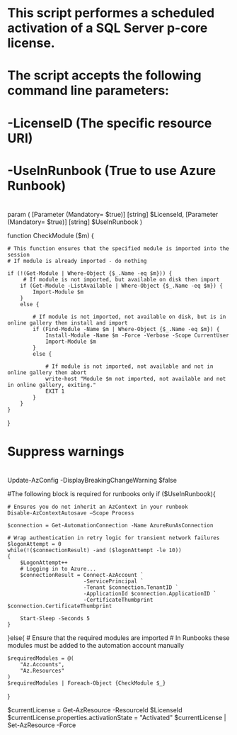 #
# This script performes a scheduled activation of a SQL Server p-core license.
#
# The script accepts the following command line parameters:
#
# -LicenseID            (The specific resource URI)
# -UseInRunbook         (True to use Azure Runbook)
#

param (
    [Parameter (Mandatory= $true)]
    [string] $LicenseId,
    [Parameter (Mandatory= $true)]
    [string] $UseInRunbook
)

function CheckModule ($m) {

    # This function ensures that the specified module is imported into the session
    # If module is already imported - do nothing

    if (!(Get-Module | Where-Object {$_.Name -eq $m})) {
         # If module is not imported, but available on disk then import
        if (Get-Module -ListAvailable | Where-Object {$_.Name -eq $m}) {
            Import-Module $m
        }
        else {

            # If module is not imported, not available on disk, but is in online gallery then install and import
            if (Find-Module -Name $m | Where-Object {$_.Name -eq $m}) {
                Install-Module -Name $m -Force -Verbose -Scope CurrentUser
                Import-Module $m
            }
            else {

                # If module is not imported, not available and not in online gallery then abort
                write-host "Module $m not imported, not available and not in online gallery, exiting."
                EXIT 1
            }
        }
    }
}

#
# Suppress warnings
#
Update-AzConfig -DisplayBreakingChangeWarning $false

#The following block is required for runbooks only
if ($UseInRunbook){

    # Ensures you do not inherit an AzContext in your runbook
    Disable-AzContextAutosave –Scope Process

    $connection = Get-AutomationConnection -Name AzureRunAsConnection

    # Wrap authentication in retry logic for transient network failures
    $logonAttempt = 0
    while(!($connectionResult) -and ($logonAttempt -le 10))
    {
        $LogonAttempt++
        # Logging in to Azure...
        $connectionResult = Connect-AzAccount `
                            -ServicePrincipal `
                            -Tenant $connection.TenantID `
                            -ApplicationId $connection.ApplicationID `
                            -CertificateThumbprint $connection.CertificateThumbprint

        Start-Sleep -Seconds 5
    }
}else{
    # Ensure that the required modules are imported
    # In Runbooks these modules must be added to the automation account manually

    $requiredModules = @(
        "Az.Accounts",
        "Az.Resources"
    )
    $requiredModules | Foreach-Object {CheckModule $_}
}

$currentLicense = Get-AzResource -ResourceId $LicenseId 
$currentLicense.properties.activationState = "Activated"
$currentLicense | Set-AzResource -Force

